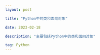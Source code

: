 ```yaml
---
layout: post

title: "Python中的类和面向对象"

date: 2023-02-18

description: "主要包括Python中的类和面向对象"

tag: Python
---
```

